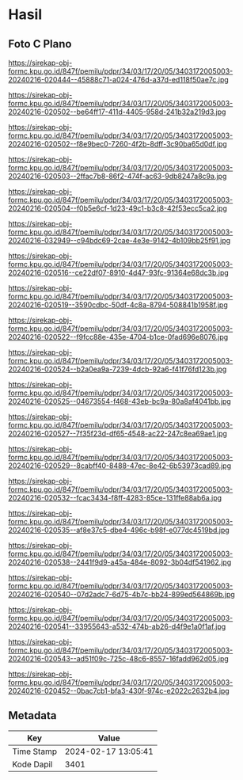 # Hasil

## Foto C Plano

https://sirekap-obj-formc.kpu.go.id/847f/pemilu/pdpr/34/03/17/20/05/3403172005003-20240216-020444--45888c71-a024-476d-a37d-ed118f50ae7c.jpg

https://sirekap-obj-formc.kpu.go.id/847f/pemilu/pdpr/34/03/17/20/05/3403172005003-20240216-020502--be64ff17-411d-4405-958d-241b32a219d3.jpg

https://sirekap-obj-formc.kpu.go.id/847f/pemilu/pdpr/34/03/17/20/05/3403172005003-20240216-020502--f8e9bec0-7260-4f2b-8dff-3c90ba65d0df.jpg

https://sirekap-obj-formc.kpu.go.id/847f/pemilu/pdpr/34/03/17/20/05/3403172005003-20240216-020503--2ffac7b8-86f2-474f-ac63-9db8247a8c9a.jpg

https://sirekap-obj-formc.kpu.go.id/847f/pemilu/pdpr/34/03/17/20/05/3403172005003-20240216-020504--f0b5e6cf-1d23-49c1-b3c8-42f53ecc5ca2.jpg

https://sirekap-obj-formc.kpu.go.id/847f/pemilu/pdpr/34/03/17/20/05/3403172005003-20240216-032949--c94bdc69-2cae-4e3e-9142-4b109bb25f91.jpg

https://sirekap-obj-formc.kpu.go.id/847f/pemilu/pdpr/34/03/17/20/05/3403172005003-20240216-020516--ce22df07-8910-4d47-93fc-91364e68dc3b.jpg

https://sirekap-obj-formc.kpu.go.id/847f/pemilu/pdpr/34/03/17/20/05/3403172005003-20240216-020519--3590cdbc-50df-4c8a-8794-508841b1958f.jpg

https://sirekap-obj-formc.kpu.go.id/847f/pemilu/pdpr/34/03/17/20/05/3403172005003-20240216-020522--f9fcc88e-435e-4704-b1ce-0fad696e8076.jpg

https://sirekap-obj-formc.kpu.go.id/847f/pemilu/pdpr/34/03/17/20/05/3403172005003-20240216-020524--b2a0ea9a-7239-4dcb-92a6-f41f76fd123b.jpg

https://sirekap-obj-formc.kpu.go.id/847f/pemilu/pdpr/34/03/17/20/05/3403172005003-20240216-020525--04673554-f468-43eb-bc9a-80a8af4041bb.jpg

https://sirekap-obj-formc.kpu.go.id/847f/pemilu/pdpr/34/03/17/20/05/3403172005003-20240216-020527--7f35f23d-df65-4548-ac22-247c8ea69ae1.jpg

https://sirekap-obj-formc.kpu.go.id/847f/pemilu/pdpr/34/03/17/20/05/3403172005003-20240216-020529--8cabff40-8488-47ec-8e42-6b53973cad89.jpg

https://sirekap-obj-formc.kpu.go.id/847f/pemilu/pdpr/34/03/17/20/05/3403172005003-20240216-020532--fcac3434-f8ff-4283-85ce-131ffe88ab6a.jpg

https://sirekap-obj-formc.kpu.go.id/847f/pemilu/pdpr/34/03/17/20/05/3403172005003-20240216-020535--af8e37c5-dbe4-496c-b98f-e077dc4519bd.jpg

https://sirekap-obj-formc.kpu.go.id/847f/pemilu/pdpr/34/03/17/20/05/3403172005003-20240216-020538--2441f9d9-a45a-484e-8092-3b04df541962.jpg

https://sirekap-obj-formc.kpu.go.id/847f/pemilu/pdpr/34/03/17/20/05/3403172005003-20240216-020540--07d2adc7-6d75-4b7c-bb24-899ed564869b.jpg

https://sirekap-obj-formc.kpu.go.id/847f/pemilu/pdpr/34/03/17/20/05/3403172005003-20240216-020541--33955643-a532-474b-ab26-d4f9e1a0f1af.jpg

https://sirekap-obj-formc.kpu.go.id/847f/pemilu/pdpr/34/03/17/20/05/3403172005003-20240216-020543--ad51f09c-725c-48c6-8557-16fadd962d05.jpg

https://sirekap-obj-formc.kpu.go.id/847f/pemilu/pdpr/34/03/17/20/05/3403172005003-20240216-020452--0bac7cb1-bfa3-430f-974c-e2022c2632b4.jpg


## Metadata

| Key        | Value               |
| ---------- | ------------------- |
| Time Stamp | 2024-02-17 13:05:41 |
| Kode Dapil | 3401                |



